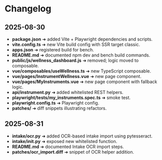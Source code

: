 # Changelog

## 2025-08-30
- **package.json** ➜ added Vite + Playwright dependencies and scripts.
- **vite.config.ts** ➜ new Vite build config with SSR target classic.
- **apps.json** ➜ registered build for bench.
- **README.md** ➜ documented npm dev and bench build commands.
- **public/js/wellness_dashboard.js** ➜ removed; logic moved to composable.
- **vue/composables/useWellness.ts** ➜ new TypeScript composable.
- **vue/pages/InstrumentWellness.vue** ➜ new page component.
- **vue/pages/MyInstruments.vue** ➜ new page component with fallback logic.
- **api/instrument.py** ➜ added whitelisted REST helpers.
- **playwright/tests/my_instruments.spec.ts** ➜ smoke test.
- **playwright.config.ts** ➜ Playwright config.
- **patches/** ➜ diff snippets illustrating refactors.

## 2025-08-31
- **intake/ocr.py** ➜ added OCR-based intake import using pytesseract.
- **intake/__init__.py** ➜ exposed new whitelisted function.
- **README.md** ➜ documented Intake OCR import steps.
- **patches/ocr_import.diff** ➜ snippet of OCR helper addition.
